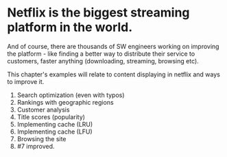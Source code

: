 # Netflix is the biggest streaming platform in the world.

And of course, there are thousands of SW engineers working on improving the platform - like finding a better way to distribute their service to customers, faster anything (downloading, streaming, browsing etc).

This chapter's examples will relate to content displaying in netflix and ways to improve it.

1. Search optimization (even with typos)
2. Rankings with geographic regions
3. Customer analysis
4. Title scores (popularity)
5. Implementing cache (LRU)
6. Implementing cache (LFU)
7. Browsing the site
8. #7 improved.
